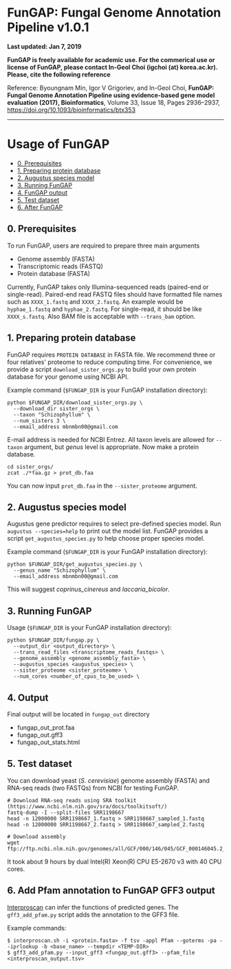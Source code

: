 # FunGAP: Fungal Genome Annotation Pipeline v1.0.1

**Last updated: Jan 7, 2019**

**FunGAP is freely available for academic use. For the commerical use or license of FunGAP, please contact In-Geol Choi (igchoi (at) korea.ac.kr). Please, cite the following reference**

Reference: Byoungnam Min,  Igor V Grigoriev, and In-Geol Choi, **FunGAP: Fungal Genome Annotation Pipeline using evidence-based gene model evaluation (2017), Bioinformatics**, Volume 33, Issue 18, Pages 2936–2937, https://doi.org/10.1093/bioinformatics/btx353

<hr>

# Usage of FunGAP

* [0. Prerequisites](#prerequisites)
* [1. Preparing protein database](#protdb)
* [2. Augustus species model](#augustusgenemodel)
* [3. Running FunGAP](#runningfungap)
* [4. FunGAP output](#output)
* [5. Test dataset](#testdata)
* [6. After FunGAP](#afterfungap)

<a name="prerequisites"></a>
## 0. Prerequisites

To run FunGAP, users are required to prepare three main arguments

 - Genome assembly (FASTA)
 - Transcriptomic reads (FASTQ)
 - Protein database (FASTA)

Currently, FunGAP takes only Illumina-sequenced reads (paired-end or single-read). Paired-end read FASTQ files should have formatted file names such as `XXXX_1.fastq` and `XXXX_2.fastq`. An example would be `hyphae_1.fastq` and `hyphae_2.fastq`. For single-read, it should be like `XXXX_s.fastq`. Also BAM file is acceptable with `--trans_bam` option.

<a name="protdb"></a>
## 1. Preparing protein database

FunGAP requires `PROTEIN DATABASE` in FASTA file. We recommend three or four relatives' proteome to reduce computing time. For convenience, we provide a script `download_sister_orgs.py` to build your own protein database for your genome using NCBI API.

Example command (`$FUNGAP_DIR` is your FunGAP installation directory):
```
python $FUNGAP_DIR/download_sister_orgs.py \
  --download_dir sister_orgs \
  --taxon "Schizophyllum" \
  --num_sisters 3 \
  --email_address mbnmbn00@gmail.com
```

E-mail address is needed for NCBI Entrez. All taxon levels are allowed for `--taxon` argument, but *genus* level is appropriate. Now make a protein database.

```
cd sister_orgs/
zcat ./*faa.gz > prot_db.faa
```

You can now input `prot_db.faa` in the `--sister_proteome` argument. 

<a name="augustusgenemodel"></a>
## 2. Augustus species model

Augustus gene predictor requires to select pre-defined species model.
Run `augustus --species=help` to print out the model list. FunGAP provides a script `get_augustus_species.py` to help choose proper species model.

Example command (`$FUNGAP_DIR` is your FunGAP installation directory):
```
python $FUNGAP_DIR/get_augustus_species.py \
  --genus_name "Schizophyllum" \
  --email_address mbnmbn00@gmail.com
```

This will suggest *coprinus_cinereus* and *laccaria_bicolor*.

<a name="runningfungap"></a>
## 3. Running FunGAP

Usage (`$FUNGAP_DIR` is your FunGAP installation directory):
```
python $FUNGAP_DIR/fungap.py \
  --output_dir <output_directory> \
  --trans_read_files <transcriptome_reads_fastqs> \
  --genome_assembly <genome_assembly_fasta> \
  --augustus_species <augustus_species> \
  --sister_proteome <sister_proteome> \
  --num_cores <number_of_cpus_to_be_used> \
```

<a name="output"></a>
## 4. Output
Final output will be located in `fungap_out` directory

- fungap_out_prot.faa
- fungap_out.gff3
- fungap_out_stats.html

<a name="testdata"></a>
## 5. Test dataset
You can download yeast (*S. cerevisiae*) genome assembly (FASTA) and RNA-seq reads (two FASTQs) from NCBI for testing FunGAP.

```
# Download RNA-seq reads using SRA toolkit (https://www.ncbi.nlm.nih.gov/sra/docs/toolkitsoft/)
fastq-dump -I --split-files SRR1198667
head -n 12000000 SRR1198667_1.fastq > SRR1198667_sampled_1.fastq
head -n 12000000 SRR1198667_2.fastq > SRR1198667_sampled_2.fastq

# Download assembly
wget ftp://ftp.ncbi.nlm.nih.gov/genomes/all/GCF/000/146/045/GCF_000146045.2_R64/GCF_000146045.2_R64_genomic.fna.gz
```

It took about 9 hours by dual Intel(R) Xeon(R) CPU E5-2670 v3 with 40 CPU cores.

<a name="afterfungap"></a>
## 6. Add Pfam annotation to FunGAP GFF3 output
[Interproscan](https://www.ebi.ac.uk/interpro/search/sequence-search) can infer the functions of predicted genes.
The ```gff3_add_pfam.py``` script adds the annotation to the GFF3 file.

Example commands:
```
$ interproscan.sh -i <protein.fasta> -f tsv -appl Pfam --goterms -pa --iprlookup -b <base_name> --tempdir <TEMP-DIR>
$ gff3_add_pfam.py --input_gff3 <fungap_out.gff3> --pfam_file <interproscan_output.tsv>
```
